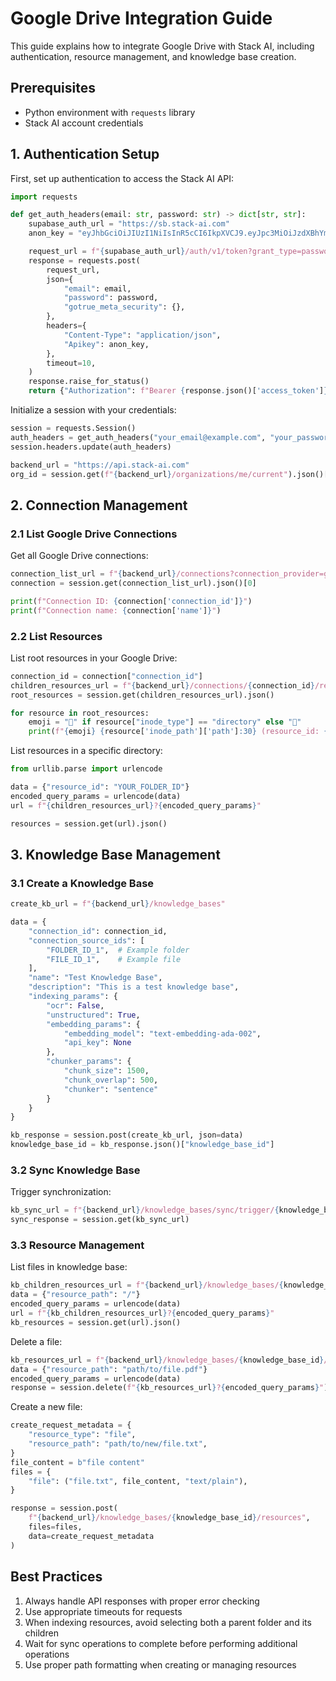 # Google Drive Integration Guide

This guide explains how to integrate Google Drive with Stack AI, including authentication, resource management, and knowledge base creation.

## Prerequisites
- Python environment with `requests` library
- Stack AI account credentials

## 1. Authentication Setup

First, set up authentication to access the Stack AI API:

```python
import requests

def get_auth_headers(email: str, password: str) -> dict[str, str]:
    supabase_auth_url = "https://sb.stack-ai.com"
    anon_key = "eyJhbGciOiJIUzI1NiIsInR5cCI6IkpXVCJ9.eyJpc3MiOiJzdXBhYmFzZSIsInJlZiI6ImZic3VhZGZxaGtseG9rbWxodHNkIiwicm9sZSI6ImFub24iLCJpYXQiOjE2NzM0NTg5ODAsImV4cCI6MTk4OTAzNDk4MH0.Xjry9m7oc42_MsLRc1bZhTTzip3srDjJ6fJMkwhXQ9s"

    request_url = f"{supabase_auth_url}/auth/v1/token?grant_type=password"
    response = requests.post(
        request_url,
        json={
            "email": email,
            "password": password,
            "gotrue_meta_security": {},
        },
        headers={
            "Content-Type": "application/json",
            "Apikey": anon_key,
        },
        timeout=10,
    )
    response.raise_for_status()
    return {"Authorization": f"Bearer {response.json()['access_token']}"}
```

Initialize a session with your credentials:

```python
session = requests.Session()
auth_headers = get_auth_headers("your_email@example.com", "your_password")
session.headers.update(auth_headers)

backend_url = "https://api.stack-ai.com"
org_id = session.get(f"{backend_url}/organizations/me/current").json()["org_id"]
```

## 2. Connection Management

### 2.1 List Google Drive Connections

Get all Google Drive connections:

```python
connection_list_url = f"{backend_url}/connections?connection_provider=gdrive&limit=1"
connection = session.get(connection_list_url).json()[0]

print(f"Connection ID: {connection['connection_id']}")
print(f"Connection name: {connection['name']}")
```

### 2.2 List Resources

List root resources in your Google Drive:

```python
connection_id = connection["connection_id"]
children_resources_url = f"{backend_url}/connections/{connection_id}/resources/children"
root_resources = session.get(children_resources_url).json()

for resource in root_resources:
    emoji = "📁" if resource["inode_type"] == "directory" else "📄"
    print(f"{emoji} {resource['inode_path']['path']:30} (resource_id: {resource['resource_id']})")
```

List resources in a specific directory:

```python
from urllib.parse import urlencode

data = {"resource_id": "YOUR_FOLDER_ID"}
encoded_query_params = urlencode(data)
url = f"{children_resources_url}?{encoded_query_params}"

resources = session.get(url).json()
```

## 3. Knowledge Base Management

### 3.1 Create a Knowledge Base

```python
create_kb_url = f"{backend_url}/knowledge_bases"

data = {
    "connection_id": connection_id,
    "connection_source_ids": [
        "FOLDER_ID_1",  # Example folder
        "FILE_ID_1",    # Example file
    ],
    "name": "Test Knowledge Base",
    "description": "This is a test knowledge base",
    "indexing_params": {
        "ocr": False,
        "unstructured": True,
        "embedding_params": {
            "embedding_model": "text-embedding-ada-002",
            "api_key": None
        },
        "chunker_params": {
            "chunk_size": 1500,
            "chunk_overlap": 500,
            "chunker": "sentence"
        }
    }
}

kb_response = session.post(create_kb_url, json=data)
knowledge_base_id = kb_response.json()["knowledge_base_id"]
```

### 3.2 Sync Knowledge Base

Trigger synchronization:

```python
kb_sync_url = f"{backend_url}/knowledge_bases/sync/trigger/{knowledge_base_id}/{org_id}"
sync_response = session.get(kb_sync_url)
```

### 3.3 Resource Management

List files in knowledge base:

```python
kb_children_resources_url = f"{backend_url}/knowledge_bases/{knowledge_base_id}/resources/children"
data = {"resource_path": "/"}
encoded_query_params = urlencode(data)
url = f"{kb_children_resources_url}?{encoded_query_params}"
kb_resources = session.get(url).json()
```

Delete a file:

```python
kb_resources_url = f"{backend_url}/knowledge_bases/{knowledge_base_id}/resources"
data = {"resource_path": "path/to/file.pdf"}
encoded_query_params = urlencode(data)
response = session.delete(f"{kb_resources_url}?{encoded_query_params}")
```

Create a new file:

```python
create_request_metadata = {
    "resource_type": "file",
    "resource_path": "path/to/new/file.txt",
}
file_content = b"file content"
files = {
    "file": ("file.txt", file_content, "text/plain"),
}

response = session.post(
    f"{backend_url}/knowledge_bases/{knowledge_base_id}/resources",
    files=files,
    data=create_request_metadata
)
```

## Best Practices

1. Always handle API responses with proper error checking
2. Use appropriate timeouts for requests
3. When indexing resources, avoid selecting both a parent folder and its children
4. Wait for sync operations to complete before performing additional operations
5. Use proper path formatting when creating or managing resources 